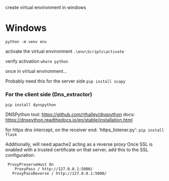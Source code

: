 create virtual environment in windows
# Windows
`python -m venv env`

activate the virtual environment
`.\env\Scripts\activate`

verify activation
`where python`

once in virtual environment...

Probably need this for the server side
```pip install scapy```


### For the client side (Dns_extractor)
`pip install dynspython`

DNSPython tool: https://github.com/rthalley/dnspython
docs: https://dnspython.readthedocs.io/en/stable/installation.html


for https dns intercept, on the receiver end: 'https_listener.py':
`pip install flask`

Additionally, will need apache2 acting as a reverse proxy
Once SSL is enabled with a trusted certificate on that server, add this to the SSL configuration:
```
 ProxyPreserveHost On
    ProxyPass / http://127.0.0.1:5000/
   ProxyPassReverse / http://127.0.0.1:5000/
```